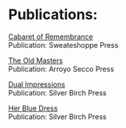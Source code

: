 # Publications:  

[Cabaret of Remembrance]()  
Publication: Sweateshoppe Press

[The Old Masters]()  
Publication: Arroyo Secco Press

[Dual Impressions]()  
Publication: Silver Birch Press

[Her Blue Dress]()  
Publication: Silver Birch Press